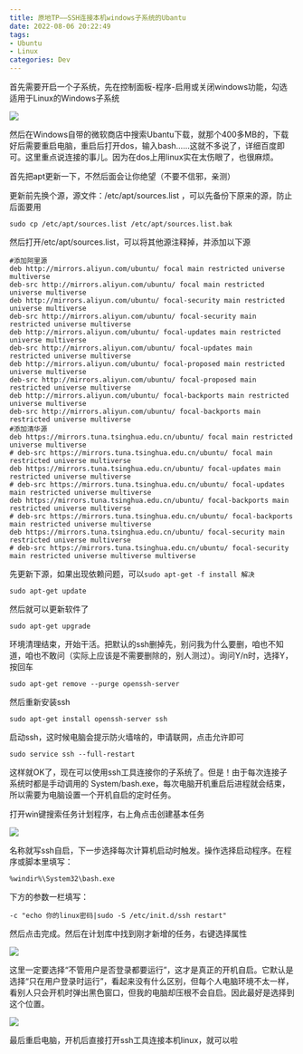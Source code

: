 ```yaml
---
title: 原地TP——SSH连接本机windows子系统的Ubantu
date: 2022-08-06 20:22:49
tags: 
- Ubuntu
- Linux
categories: Dev
---
```


<!-- more -->

首先需要开启一个子系统，先在控制面板-程序-启用或关闭windows功能，勾选适用于Linux的Windows子系统

 ![](https://raw.githubusercontent.com/YuanZhou314/PicRepo/main/imgs/20220806202319.png)

 

 

然后在Windows自带的微软商店中搜索Ubantu下载，就那个400多MB的，下载好后需要重启电脑，重启后打开dos，输入bash……这就不多说了，详细百度即可。这里重点说连接的事儿。因为在dos上用linux实在太伤眼了，也很麻烦。

 

首先把apt更新一下，不然后面会让你绝望（不要不信邪，亲测）

 

更新前先换个源，源文件：/etc/apt/sources.list ，可以先备份下原来的源，防止后面要用

```
sudo cp /etc/apt/sources.list /etc/apt/sources.list.bak
```

 

然后打开/etc/apt/sources.list，可以将其他源注释掉，并添加以下源

```
#添加阿里源
deb http://mirrors.aliyun.com/ubuntu/ focal main restricted universe multiverse
deb-src http://mirrors.aliyun.com/ubuntu/ focal main restricted universe multiverse
deb http://mirrors.aliyun.com/ubuntu/ focal-security main restricted universe multiverse
deb-src http://mirrors.aliyun.com/ubuntu/ focal-security main restricted universe multiverse
deb http://mirrors.aliyun.com/ubuntu/ focal-updates main restricted universe multiverse
deb-src http://mirrors.aliyun.com/ubuntu/ focal-updates main restricted universe multiverse
deb http://mirrors.aliyun.com/ubuntu/ focal-proposed main restricted universe multiverse
deb-src http://mirrors.aliyun.com/ubuntu/ focal-proposed main restricted universe multiverse
deb http://mirrors.aliyun.com/ubuntu/ focal-backports main restricted universe multiverse
deb-src http://mirrors.aliyun.com/ubuntu/ focal-backports main restricted universe multiverse
#添加清华源
deb https://mirrors.tuna.tsinghua.edu.cn/ubuntu/ focal main restricted universe multiverse
# deb-src https://mirrors.tuna.tsinghua.edu.cn/ubuntu/ focal main restricted universe multiverse
deb https://mirrors.tuna.tsinghua.edu.cn/ubuntu/ focal-updates main restricted universe multiverse
# deb-src https://mirrors.tuna.tsinghua.edu.cn/ubuntu/ focal-updates main restricted universe multiverse
deb https://mirrors.tuna.tsinghua.edu.cn/ubuntu/ focal-backports main restricted universe multiverse
# deb-src https://mirrors.tuna.tsinghua.edu.cn/ubuntu/ focal-backports main restricted universe multiverse
deb https://mirrors.tuna.tsinghua.edu.cn/ubuntu/ focal-security main restricted universe multiverse
# deb-src https://mirrors.tuna.tsinghua.edu.cn/ubuntu/ focal-security main restricted universe multiverse multiverse
```

 

先更新下源，如果出现依赖问题，可以`sudo apt-get -f install 解决`

```
sudo apt-get update
```

 

然后就可以更新软件了

```
sudo apt-get upgrade
```

 

环境清理结束，开始干活。把默认的ssh删掉先，别问我为什么要删，咱也不知道，咱也不敢问（实际上应该是不需要删除的，别人测过）。询问Y/n时，选择Y，按回车

```
sudo apt-get remove --purge openssh-server
```

 

然后重新安装ssh

```
sudo apt-get install openssh-server ssh 
```

 

启动ssh，这时候电脑会提示防火墙啥的，申请联网，点击允许即可

```
sudo service ssh --full-restart 
```

 

 

这样就OK了，现在可以使用ssh工具连接你的子系统了。但是！由于每次连接子系统时都是手动调用的 System/bash.exe，每次电脑开机重启后进程就会结束，所以需要为电脑设置一个开机自启的定时任务。

 

打开win键搜索任务计划程序，右上角点击创建基本任务

![](https://raw.githubusercontent.com/YuanZhou314/PicRepo/main/imgs/20220806202348.png)

 

 

 

 名称就写ssh自启，下一步选择每次计算机启动时触发。操作选择启动程序。在程序或脚本里填写：

```
%windir%\System32\bash.exe
```

 

下方的参数一栏填写：

```
-c "echo 你的linux密码|sudo -S /etc/init.d/ssh restart"
```

然后点击完成。然后在计划库中找到刚才新增的任务，右键选择属性

![](https://raw.githubusercontent.com/YuanZhou314/PicRepo/main/imgs/20220806202402.png)

 

 

 

这里一定要选择“不管用户是否登录都要运行”，这才是真正的开机自启。它默认是选择“只在用户登录时运行”，看起来没有什么区别，但每个人电脑环境不太一样，看别人只会开机时弹出黑色窗口，但我的电脑却压根不会自启。因此最好是选择到这个位置。

![](https://raw.githubusercontent.com/YuanZhou314/PicRepo/main/imgs/20220806202412.png)

 

 

 最后重启电脑，开机后直接打开ssh工具连接本机linux，就可以啦
